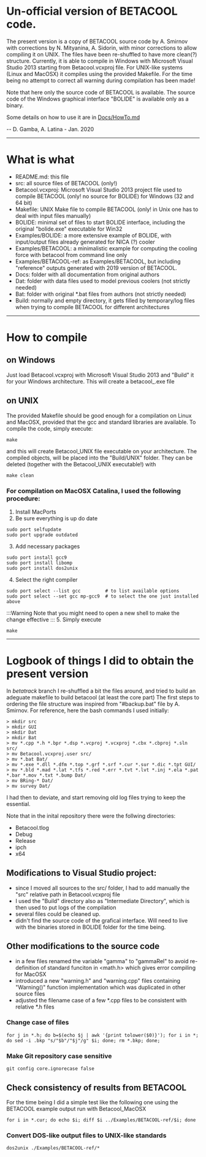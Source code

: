 # Un-official version of BETACOOL code.

The present version is a copy of BETACOOL source code by A. Smirnov with corrections by N. Mityanina, A. Sidorin, with minor corrections to allow compiling it on UNIX.
The files have been re-shuffled to have more clean(?) structure.
Currently, it is able to compile in Windows with Microsoft Visual Studio 2013 starting from Betacool.vcxproj file.
For UNIX-like systems (Linux and MacOSX) it compiles using the provided Makefile.
For the time being no attempt to correct all warning during compilation has been made!

Note that here only the source code of BETACOOL is available. 
The source code of the Windows graphical interface "BOLIDE" is available only as a binary. 

Some details on how to use it are in [Docs/HowTo.md](./Docs/HowTo.md)

-- D. Gamba, A. Latina - Jan. 2020

---
# What is what

- README.md:         this file
- src:               all source files of BETACOOL (only!)
- Betacool.vcxproj:  Microsoft Visual Studio 2013 project file used to compile BETACOOL (only! no source for BOLIDE) for Windows (32 and 64 bit)
- Makefile:          UNIX Make file to compile BETACOOL (only! in Unix one has to deal with input files manually)
- BOLIDE:            minimal set of files to start BOLIDE interface, including the original "bolide.exe" executable for Win32
- Examples/BOLIDE:   a more extensive example of BOLIDE, with input/output files already generated for NICA (?) cooler
- Examples/BETACOOL: a minimalistic example for computing the cooling force with betacool from command line only 
- Examples/BETACOOL-ref: as Examples/BETACOOL, but including "reference" outputs generated with 2019 version of BETACOOL. 
- Docs:              folder with all documentation from original authors
- Dat:               folder with data files used to model previous coolers (not strictly needed)
- Bat:               folder with original *.bat files from authors (not strictly needed)
- Build:             normally and empty directory, it gets filled by temporary/log files when trying to compile BETACOOL for different architectures

---
# How to compile

## on Windows
Just load Betacool.vcxproj with Microsoft Visual Studio 2013 and "Build" it for your Windows architecture. 
This will create a betacool_<arc>.exe file 


## on UNIX
The provided Makefile should be good enough for a compilation on Linux and MacOSX, provided that the gcc and standard libraries are available.
To compile the code, simply execute:
```
make
```
and this will create Betacool_UNIX file executable on your architecture.
The compiled objects, will be placed into the "Build/UNIX" folder. They can be deleted (together with the Betacool_UNIX executable!) with
```
make clean
```

### For compilation on MacOSX Catalina, I used the following procedure:
1. Install MacPorts
2. Be sure everything is up do date
```
sudo port selfupdate
sudo port upgrade outdated
```
3. Add necessary packages
```
sudo port install gcc9
sudo port install libomp
sudo port install dos2unix
```
4. Select the right compiler
```
sudo port select --list gcc         # to list available options
sudo port select --set gcc mp-gcc9  # to select the one just installed above
```
:::Warning
Note that you might need to open a new shell to make the change effective
:::
5. Simply execute
```
make
```

---
# Logbook of things I did to obtain the present version

In _betatrack_ branch I re-shuffled a bit the files around, and tried to build an adeguate makefile to build betacool (at least the core part)
The first steps to ordering the file structure was inspired from "#backup.bat" file by A. Smirnov. 
For reference, here the bash commands I used initially:

```
> mkdir src
> mkdir GUI
> mkdir Dat
> mkdir Bat
> mv *.cpp *.h *.bpr *.dsp *.vcproj *.vcxproj *.cbx *.cbproj *.sln src/
> mv Betacool.vcxproj.user src/
> mv *.bat Bat/
> mv *.exe *.dll *.dfm *.top *.grf *.srf *.cur *.sur *.dic *.tpt GUI/
> mv *.bld *.mad *.lat *.tfs *.red *.err *.tvt *.lvt *.inj *.ela *.pat *.bar *.mov *.txt *.bump Dat/
> mv BRing-* Dat/
> mv survey Dat/
```
I had then to deviate, and start removing old log files trying to keep the essential.

Note that in the inital repository there were the follwing directories:
- Betacool.tlog
- Debug
- Release
- ipch
- x64

## Modifications to Visual Studio project:
- since I moved all sources to the src/ folder, I had to add manually the "src\" relative path in Betacool.vcxproj file
- I used the "Build" directory also as "Intermediate Directory", which is then used to put logs of the compilation 
- several files could be cleaned up.
- didn't find the source code of the grafical interface. Will need to live with the binaries stored in BOLIDE folder for the time being.

## Other modifications to the source code
- in a few files renamed the variable "gamma" to "gammaRel" to avoid re-definition of standard funciton in <math.h> which gives error compiling for MacOSX
- introduced a new "warning.h" and "warning.cpp" files containing "Warning()" function implementation which was duplicated in other source files
- adjusted the filename case of a few *.cpp files to be consistent with relative *.h files  

### Change case of files
```
for j in *.h; do b=$(echo $j | awk '{print tolower($0)}'); for i in *; do sed -i .bkp "s/"$b"/"$j"/g" $i; done; rm *.bkp; done;
```

### Make Git repository case sensitive
```
git config core.ignorecase false
```

## Check consistency of results from BETACOOL
For the time being I did a simple test like the following one using the BETACOOL example output run with Betacool_MacOSX
```
for i in *.cur; do echo $i; diff $i ../Examples/BETACOOL-ref/$i; done
```

### Convert DOS-like output files to UNIX-like standards
```
dos2unix ./Examples/BETACOOL-ref/*
```

